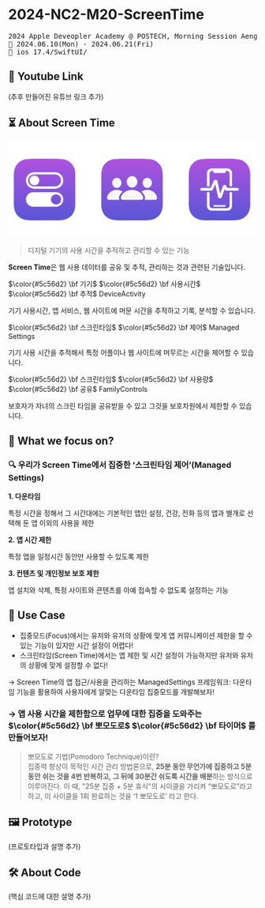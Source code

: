 # 2024-NC2-M20-ScreenTime
<pre>
2024 Apple Deveopler Academy @ POSTECH, Morning Session AengZi & TEO
📅 2024.06.10(Mon) - 2024.06.21(Fri)
📲 ios 17.4/SwiftUI/
</pre>


## 🎥 Youtube Link
(추후 만들어진 유튜브 링크 추가)

## ⏳ About Screen Time
![ScreenTime](https://github.com/DeveloperAcademy-POSTECH/2024-NC2-M20-ScreenTime/blob/main/ScreenTime.png)

> 디지털 기기의 사용 시간을 추적하고 관리할 수 있는 기능
> 

**Screen Time**은 웹 사용 데이터를 공유 및 추적, 관리하는 것과 관련된 기술입니다.

$\color{#5c56d2} \bf 기기$ $\color{#5c56d2} \bf 사용시간$ $\color{#5c56d2} \bf 추적$ DeviceActivity

기기 사용시간, 앱 서비스, 웹 사이트에 머문 시간을 추적하고 기록, 분석할 수 있습니다.

$\color{#5c56d2} \bf 스크린타임$ $\color{#5c56d2} \bf 제어$ Managed Settings

기기 사용 시간을 추적해서 특정 어플이나 웹 사이트에 머무르는 시간을 제어할 수 있습니다.

$\color{#5c56d2} \bf 스크린타임$ $\color{#5c56d2} \bf 사용량$ $\color{#5c56d2} \bf 공유$ FamilyControls

보호자가 자녀의 스크린 타임을 공유받을 수 있고 그것을 보호차원에서 제한할 수 있습니다.

## 🎯 What we focus on?
### **🔍 우리가 Screen Time에서 집중한 ‘스크린타임 제어’**(Managed Settings)

**1. 다운타임**

특정 시간을 정해서 그 시간대에는 기본적인 앱인 설정, 건강, 전화 등의 앱과 별개로 선택해 둔 앱 이외의 사용을 제한

**2. 앱 시간 제한**

특정 앱을 일정시간 동안만 사용할 수 있도록 제한

**3. 컨텐츠 및 개인정보 보호 제한**

앱 설치와 삭제, 특정 사이트와 콘텐츠를 아예 접속할 수 없도록 설정하는 기능

## 💼 Use Case
- 집중모드(Focus)에서는 유저와 유저의 상황에 맞게 앱 커뮤니케이션 제한을 할 수 있는 기능이 있지만 시간 설정이 어렵다!
- 스크린타임(Screen Time)에서는 앱 제한 및 시간 설정이 가능하지만 유저와 유저의 상황에 맞게 설정할 수 없다!

→ Screen Time의 앱 접근/사용을 관리하는 ManagedSettings 프레임워크: 다운타임 기능을 활용하여 사용자에게 알맞는 다운타임 집중모드를 개발해보자!

### → 앱 사용 시간을 제한함으로 업무에 대한 집중을 도와주는 $\color{#5c56d2} \bf 뽀모도로$ $\color{#5c56d2} \bf 타이머$ 를 만들어보자!
> 뽀모도로 기법(Pomodoro Technique)이란? </br> 집중력 향상이 목적인 시간 관리 방법론으로, **25분 동안 무언가에 집중하고 5분 동안 쉬는 것을 4번 반복하고, 그 뒤에 30분간 쉬도록 시간을 배분**하는 방식으로 이루어진다. 이 때, "25분 집중 + 5분 휴식"의 사이클을 가리켜 “뽀모도로”라고 하고, 이 사이클을 1회 완료하는 것을 ‘1 뽀모도로’ 라고 한다.



## 🖼️ Prototype
(프로토타입과 설명 추가)

## 🛠️ About Code
(핵심 코드에 대한 설명 추가)
